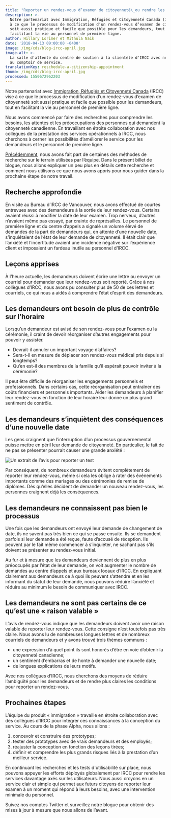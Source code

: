 ```yaml
---
title: "Reporter un rendez-vous d’examen de citoyenneté\_ou rendre les demandeurs et le personnel de première ligne autonomes"
description: >-
  Notre partenariat avec Immigration, Réfugiés et Citoyenneté Canada (IRCC) vise
  à ce que le processus de modification d’un rendez-vous d’examen de citoyenneté
  soit aussi pratique et facile que possible pour les demandeurs, tout en
  facilitant la vie au personnel de première ligne. 
author: Hillary Lorimer et Mithula Naik
date: '2018-04-13 09:00:00 -0400'
image: /img/cds/blog-ircc-april.jpg
image-alt: >-
  La salle d'attente du centre de soutien à la clientèle d'IRCC avec neuf places
  au comptoir de service.
translationKey: reschedule-a-citizenship-appointment
thumb: /img/cds/blog-ircc-april.jpg
processed: 1550672962203
---
```


Notre partenariat avec [Immigration, Réfugiés et Citoyenneté Canada](https://www.canada.ca/fr/immigration-refugies-citoyennete.html) (IRCC) vise à ce que le processus de modification d’un rendez-vous d’examen de citoyenneté soit aussi pratique et facile que possible pour les demandeurs, tout en facilitant la vie au personnel de première ligne.

Nous avons commencé par faire des recherches pour comprendre les besoins, les attentes et les préoccupations des personnes qui demandent la citoyenneté canadienne. En travaillant en étroite collaboration avec nos collègues de la prestation des services opérationnels à IRCC, nous cherchons à cerner les possibilités d’améliorer le service pour les demandeurs et le personnel de première ligne.

[Précédemment](https://numerique.canada.ca/2017/10/24/circonscrire-un-probleme-de-conception/), nous avons fait part de certaines des méthodes de recherche sur le terrain utilisées par l’équipe. Dans le présent billet de blogue, nous allons expliquer un peu plus en détails cette recherche et comment nous utilisons ce que nous avons appris pour nous guider dans la prochaine étape de notre travail.

## Recherche approfondie

En visite au Bureau d’IRCC  de Vancouver, nous avons effectué de courtes entrevues avec des demandeurs à la sortie de leur rendez-vous. Certains avaient réussi à modifier la date de leur examen. Trop nerveux, d’autres n’avaient même pas essayé, par crainte de représailles. Le personnel de première ligne et du centre d’appels a signalé un volume élevé de demandes de la part de demandeurs qui, en attente d’une nouvelle date, s’inquiétaient de l’état de leur demande de citoyenneté. Il était clair que l’anxiété et l’incertitude avaient une incidence négative sur l’expérience client et imposaient un fardeau inutile au personnel d’IRCC.

## Leçons apprises

À l’heure actuelle, les demandeurs doivent écrire une lettre ou envoyer un courriel pour demander que leur rendez-vous soit reporté. Grâce à nos collègues d’IRCC, nous avons pu consulter plus de 50 de ces lettres et courriels, ce qui nous a aidés à comprendre l’état d’esprit des demandeurs.

## Les demandeurs ont besoin de plus de contrôle sur l’horaire

Lorsqu’un demandeur est avisé de son rendez-vous pour l’examen ou la cérémonie, il craint de devoir réorganiser d’autres engagements pour pouvoir y assister.

* Devrait-il annuler un important voyage d’affaires?
* Sera-t-il en mesure de déplacer son rendez-vous médical pris depuis si longtemps?
* Qu’en est-il des membres de la famille qu’il espérait pouvoir inviter à la cérémonie?

Il peut être difficile de réorganiser les engagements personnels et professionnels. Dans certains cas, cette réorganisation peut entraîner des coûts financiers et personnels importants. Aider les demandeurs à planifier leur rendez-vous en fonction de leur horaire leur donne un plus grand sentiment de contrôle.

## Les demandeurs s’inquiètent des conséquences d’une nouvelle date

Les gens craignent que l’interruption d’un processus gouvernemental puisse mettre en péril leur demande de citoyenneté. En particulier, le fait de ne pas se présenter pourrait causer une grande anxiété&nbsp;:

<img alt="Un extrait de l’avis pour reporter un test" src="/img/cds/french-02.svg">

Par conséquent, de nombreux demandeurs évitent complètement de reporter leur rendez-vous, même si cela les oblige à rater des événements importants comme des mariages ou des cérémonies de remise de diplômes. Dès qu’elles décident de demander un nouveau rendez-vous, les personnes craignent déjà les conséquences.

## Les demandeurs ne connaissent pas bien le processus

Une fois que les demandeurs ont envoyé leur demande de changement de date, ils ne savent pas très bien ce qui se passe ensuite. Ils se demandent parfois si leur demande a été reçue, faute d’accusé de réception. Ils peuvent par le fait même commencer à s’inquiéter, ne sachant pas s’ils doivent se présenter au rendez-vous initial.

Au fur et à mesure que les demandeurs deviennent de plus en plus préoccupés par l’état de leur demande, on voit augmenter le nombre de demandes au centre d’appels et aux bureaux locaux d’IRCC. En expliquant clairement aux demandeurs  ce à quoi ils peuvent s’attendre et en les informant du statut de leur demande, nous pouvons réduire l’anxiété et réduire au minimum le besoin de communiquer avec IRCC.

## Les demandeurs ne sont pas certains de ce qu’est une «&nbsp;raison valable&nbsp;»

L’avis de rendez-vous indique que les demandeurs doivent avoir une raison valable de reporter leur rendez-vous. Cette consigne n’est toutefois pas très claire. Nous avons lu de nombreuses longues lettres et de nombreux courriels de demandeurs et y avons trouvé trois thèmes communs&nbsp;:

* une expression d’à quel point ils sont honorés d’être en voie d’obtenir la citoyenneté canadienne;
* un sentiment d’embarras et de honte à demander une nouvelle date;
* de longues explications de leurs motifs.

Avec nos collègues d’IRCC, nous cherchons des moyens de réduire l’ambiguïté pour les demandeurs et de rendre plus claires les conditions pour reporter un rendez-vous.

## Prochaines étapes
L’équipe du produit «&nbsp;immigration&nbsp;» travaille en étroite collaboration avec des collègues d’IRCC pour intégrer ces connaissances à la conception du service. Au cours de la phase Alpha, nous allons&nbsp;:

1. concevoir et construire des prototypes;
2. tester des prototypes avec de vrais demandeurs et des employés;
3. réajuster la conception en fonction des leçons tirées;
4. définir et comprendre les plus grands risques liés à la prestation d’un meilleur service.

En continuant les recherches et les tests d'utilisabilité sur place, nous pouvons appuyer les efforts déployés globalement par IRCC pour rendre les services davantage axés sur les utilisateurs. Nous aussi croyons en un service clair et simple qui permet aux futurs citoyens de reporter leur examen à un moment qui répond à leurs besoins, avec une intervention minimale du personnel.

Suivez nos comptes Twitter et surveillez notre blogue pour obtenir des mises à jour à mesure que nous allons de l’avant.

